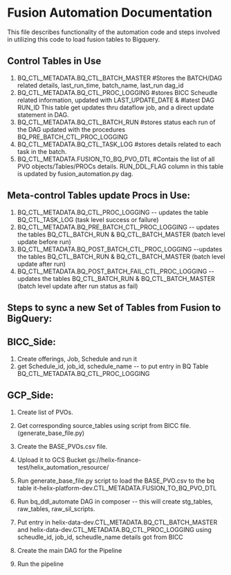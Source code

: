 
# Fusion Automation Documentation 

This file describes functionality of the automation code and steps involved in utilizing this code to load fusion tables to Bigquery.


## Control Tables in Use

1. BQ_CTL_METADATA.BQ_CTL_BATCH_MASTER #Stores the BATCH/DAG related details, last_run_time, batch_name, last_run dag_id
2. BQ_CTL_METADATA.BQ_CTL_PROC_LOGGING  #stores BICC Scheudle related information, updated with LAST_UPDATE_DATE &
                                        #latest DAG RUN_ID This table get updates thru dataflow job, and a direct update statement in DAG.
3. BQ_CTL_METADATA.BQ_CTL_BATCH_RUN #stores status each run of the DAG updated with the procedures BQ_PRE_BATCH_CTL_PROC_LOGGING
4. BQ_CTL_METADATA.BQ_CTL_TASK_LOG #stores details related to each task in the batch.
5. BQ_CTL_METADATA.FUSION_TO_BQ_PVO_DTL #Contais the list of all PVO objects/Tables/PROCs details. RUN_DDL_FLAG column in this table is updated by fusion_automation.py dag. 

Meta-control Tables update Procs in Use:
-----------------------------------------
1. BQ_CTL_METADATA.BQ_CTL_PROC_LOGGING -- updates the table BQ_CTL_TASK_LOG (task level success or failure)
2. BQ_CTL_METADATA.BQ_PRE_BATCH_CTL_PROC_LOGGING -- updates the tables BQ_CTL_BATCH_RUN & BQ_CTL_BATCH_MASTER (batch level update before run)
3. BQ_CTL_METADATA.BQ_POST_BATCH_CTL_PROC_LOGGING --updates the tables BQ_CTL_BATCH_RUN & BQ_CTL_BATCH_MASTER (batch level update after run)
4. BQ_CTL_METADATA.BQ_POST_BATCH_FAIL_CTL_PROC_LOGGING -- updates the tables BQ_CTL_BATCH_RUN & BQ_CTL_BATCH_MASTER (batch level update after run status as fail)

Steps to sync a new Set of Tables from Fusion to BigQuery: 
----------------------------------------------------------

BICC_Side:
-----------
1. Create offerings, Job, Schedule and run it
2. get Schedule_id, job_id, schedule_name -- to put entry in BQ Table BQ_CTL_METADATA.BQ_CTL_PROC_LOGGING



GCP_Side:
---------
1. Create list of PVOs.
2. Get corresponding source_tables using script from BICC file. (generate_base_file.py)
3. Create the BASE_PVOs.csv file.
4. Upload it to GCS Bucket gs://helix-finance-test/helix_automation_resource/
5. Run generate_base_file.py script to load the BASE_PVO.csv to the bq table it-helix-platform-dev.CTL_METADATA.FUSION_TO_BQ_PVO_DTL
6. Run bq_ddl_automate DAG in composer -- this will create stg_tables, raw_tables, raw_sil_scripts.

7. Put entry in helix-data-dev.CTL_METADATA.BQ_CTL_BATCH_MASTER and helix-data-dev.CTL_METADATA.BQ_CTL_PROC_LOGGING using scheudle_id, job_id, scheudle_name details got from BICC
8. Create the main DAG for the Pipeline
9. Run the pipeline